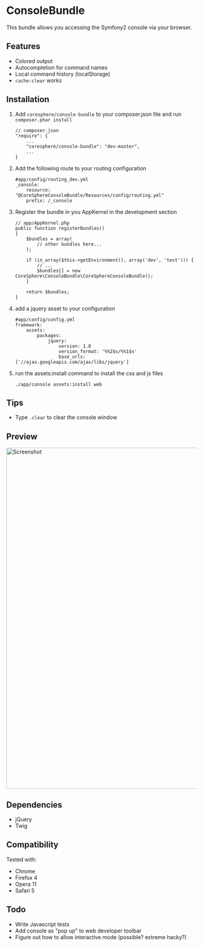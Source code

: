 ConsoleBundle
=============

This bundle allows you accessing the Symfony2 console via your browser.

Features
--------

 * Colored output
 * Autocompletion for command names
 * Local command history (localStorage)
 * ```cache:clear``` works

Installation
------------

 1. Add ```coresphere/console-bundle``` to your composer.json file and run ```composer.phar install```

        // composer.json
        "require": {
            ...
            "coresphere/console-bundle": "dev-master",
            ...
        }

 2. Add the following route to your routing configuration

        #app/config/routing_dev.yml
        _console:
            resource: "@CoreSphereConsoleBundle/Resources/config/routing.yml"
            prefix: /_console

 3. Register the bundle in you AppKernel in the development section

        // app/AppKernel.php
        public function registerBundles()
        {
            $bundles = array(
                // other bundles here...
            );

            if (in_array($this->getEnvironment(), array('dev', 'test'))) {
                // ...
                $bundles[] = new CoreSphere\ConsoleBundle\CoreSphereConsoleBundle();
            }

            return $bundles;
        }

 4. add a jquery asset to your configuration

        #app/config/config.yml
        framework:
            assets:
                packages:
                    jquery:
                        version: 1.8
                        version_format: '%%2$s/%%1$s'
                        base_urls: ['//ajax.googleapis.com/ajax/libs/jquery']


 5. run the assets:install command to install the css and js files

        ./app/console assets:install web

Tips
----

 * Type ```.clear``` to clear the console window

Preview
-------

<img src="http://static.laszlokorte.de/github/coresphere_console.png" width="900" alt="Screenshot" />

Dependencies
------------

 * jQuery
 * Twig

Compatibility
-------------

Tested with:

 * Chrome
 * Firefox 4
 * Opera 11
 * Safari 5

Todo
----

 * Write Javascript tests
 * Add console as "pop up" to web developer toolbar
 * Figure out how to allow interactive mode (possible? extreme hacky?)
